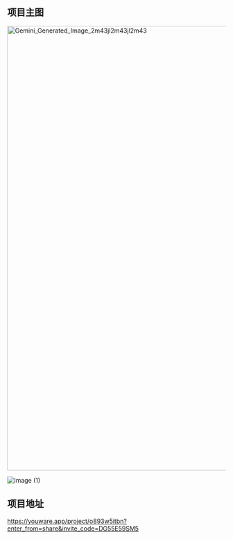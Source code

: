 ## 项目主图
<img width="1024" height="1024" alt="Gemini_Generated_Image_2m43jl2m43jl2m43" src="https://github.com/user-attachments/assets/8f44110c-29ab-4fb1-aac5-606088b7da16" />


![image (1)](https://github.com/user-attachments/assets/47b54459-5d5f-4bf1-a893-6968a7294dbf)

## 项目地址
https://youware.app/project/o893w5itbn?enter_from=share&invite_code=DG55E59SM5
